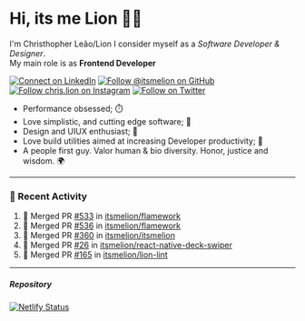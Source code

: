 # Hi, its me Lion 👋🦁

I'm Christhopher Leão/Lion
I consider myself as a _Software Developer & Designer_.<br/>My main role is as <b>Frontend Developer</b>
<br />

[![Connect on LinkedIn](https://img.shields.io/badge/--linkedin?label=LinkedIn&logo=LinkedIn&style=social)](https://www.linkedin.com/in/chrislion)
[![Follow @itsmelion on GitHub](https://img.shields.io/github/followers/itsmelion?label=follow%20%40itsmeLion&style=social)](https://github.com/itsmelion)
[![Follow chris.lion on Instagram](https://img.shields.io/badge/--instagram?label=@chris.lion&logo=Instagram&style=social)](https://instagram.com/chris.lion)
[![Follow on Twitter](https://img.shields.io/badge/--twitter?label=@ChrisLion_me&logo=Twitter&style=social)](https://twitter.com/chrislion_me)

- Performance obsessed; ⏱️
- Love simplistic, and cutting edge software; 📆
- Design and UIUX enthusiast; 🎨
- Love build utilities aimed at increasing Developer productivity; 🧰
- A people first guy. Valor human & bio diversity. Honor, justice and wisdom. 🌍

---
### 📰 Recent Activity

<!--START_SECTION:activity-->
1. 🎉 Merged PR [#533](https://github.com/itsmelion/flamework/pull/533) in [itsmelion/flamework](https://github.com/itsmelion/flamework)
2. 🎉 Merged PR [#536](https://github.com/itsmelion/flamework/pull/536) in [itsmelion/flamework](https://github.com/itsmelion/flamework)
3. 🎉 Merged PR [#360](https://github.com/itsmelion/itsmelion/pull/360) in [itsmelion/itsmelion](https://github.com/itsmelion/itsmelion)
4. 🎉 Merged PR [#26](https://github.com/itsmelion/react-native-deck-swiper/pull/26) in [itsmelion/react-native-deck-swiper](https://github.com/itsmelion/react-native-deck-swiper)
5. 🎉 Merged PR [#165](https://github.com/itsmelion/lion-lint/pull/165) in [itsmelion/lion-lint](https://github.com/itsmelion/lion-lint)
<!--END_SECTION:activity-->

___

##### Repository
[![Netlify Status](https://api.netlify.com/api/v1/badges/9e2e6136-1ab9-42fc-8d4e-188512d5d841/deploy-status)](https://app.netlify.com/sites/lion-portfolio/deploys)
